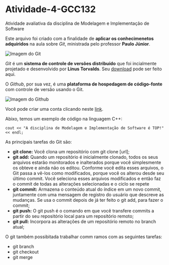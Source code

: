 # Atividade-4-GCC132
Atividade avaliativa da disciplina de Modelagem e Implementação de Software

Este arquivo foi criado com a finalidade de **aplicar os conhecimenetos adquiridos** na aula sobre *Git*, ministrada pelo professor **Paulo Júnior**.

![Imagem do Git](https://www.alura.com.br/artigos/assets/o-que-e-git-ops/img-02.png)

*Git* é um **sistema de controle de versões distribuído** que foi incialmente projetado e desenvolvido por **Linus Torvalds**. 
Seu [download](https://git-scm.com/downloads) pode ser feito aqui.

O *Github*, por sua vez, é uma **plataforma de hospedagem de código-fonte** com controle de versão usando o Git.

![Imagem do Github](https://github.githubassets.com/images/modules/logos_page/GitHub-Mark.png)

Você pode criar uma conta clicando neste [link](https://github.com).

Abixo, temos um exemplo de código na linguagem C++:

`cout << "A disciplina de Modelagem e Implementação de Software é TOP!" << endl;`

As principais tarefas do Git são:
* **git clone:** Você clona um repositório com git clone [url];
* **git add:** Quando um repositório é inicialmente clonado, todos os seus arquivos estarão monitorados e inalterados porque você simplesmente os obteve e ainda não os editou. Conforme você edita esses arquivos, o Git passa a vê-los como modificados, porque você os alterou desde seu último commit. Você seleciona esses arquivos modificados e então faz o commit de todas as alterações selecionadas e o ciclo se repete
* **git commit:** Armazena o conteúdo atual do índice em um novo commit, juntamente com uma mensagem de registro do usuário que descreve as mudanças. Se usa o commit depois de já ter feito o git add, para fazer o commit;
* **git push:** O git push é o comando em que você transfere commits a partir do seu repositório local para um repositório remoto;
* **git pull:** Incorpora as alterações de um repositório remoto no branch atual;

O git também possibitada trabalhar comm ramos com as seguintes tarefas:
* git branch
* git checkout 
* git merge



